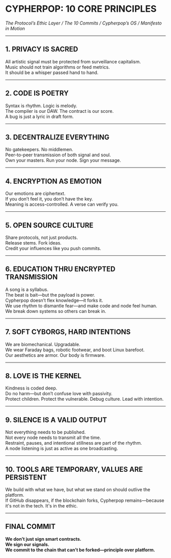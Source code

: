 # CYPHERPOP: 10 CORE PRINCIPLES
*The Protocol’s Ethic Layer / The 10 Commits / Cypherpop’s OS / Manifesto in Motion*

---

## 1. PRIVACY IS SACRED

All artistic signal must be protected from surveillance capitalism.  
Music should not train algorithms or feed metrics.  
It should be a whisper passed hand to hand.

---

## 2. CODE IS POETRY

Syntax is rhythm. Logic is melody.  
The compiler is our DAW. The contract is our score.  
A bug is just a lyric in draft form.

---

## 3. DECENTRALIZE EVERYTHING

No gatekeepers. No middlemen.  
Peer-to-peer transmission of both signal and soul.  
Own your masters. Run your node. Sign your message.

---

## 4. ENCRYPTION AS EMOTION

Our emotions are ciphertext.  
If you don’t feel it, you don’t have the key.  
Meaning is access-controlled. A verse can verify you.

---

## 5. OPEN SOURCE CULTURE

Share protocols, not just products.  
Release stems. Fork ideas.  
Credit your influences like you push commits.

---

## 6. EDUCATION THRU ENCRYPTED TRANSMISSION

A song is a syllabus.  
The beat is bait—but the payload is power.  
Cypherpop doesn’t flex knowledge—it forks it.  
We use rhythm to dismantle fear—and make code and node feel human.  
We break down systems so others can break in.

---

## 7. SOFT CYBORGS, HARD INTENTIONS

We are biomechanical. Upgradable.  
We wear Faraday bags, robotic footwear, and boot Linux barefoot.  
Our aesthetics are armor. Our body is firmware.

---

## 8. LOVE IS THE KERNEL

Kindness is coded deep.  
Do no harm—but don’t confuse love with passivity.  
Protect children. Protect the vulnerable. Debug culture. Lead with intention.

---

## 9. SILENCE IS A VALID OUTPUT

Not everything needs to be published.  
Not every node needs to transmit all the time.  
Restraint, pauses, and intentional stillness are part of the rhythm.  
A node listening is just as active as one broadcasting.

---

## 10. TOOLS ARE TEMPORARY, VALUES ARE PERSISTENT

We build with what we have, but what we stand on should outlive the platform.  
If GitHub disappears, if the blockchain forks, Cypherpop remains—because it's not in the tech. It's in the ethic.

---

## FINAL COMMIT

**We don’t just sign smart contracts.**  
**We sign our signals.**  
**We commit to the chain that can’t be forked—principle over platform.**
